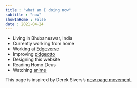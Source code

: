 ```yaml
---
title : "what am I doing now"
subtitle : "now"
showInHome : False
date : 2021-04-24
---
```


* Living in Bhubaneswar, India
* Currently working from home
* Working at [Edgeverve](https://www.edgeverve.com/)
* Improving [pidgeotto](https://github.com/niharokz/pidgeotto)
* Designing this website
* Reading Homo Deus
* Watching [anime](/anime)

This page is inspired by Derek Sivers’s [now page movement](https://nownownow.com/).
